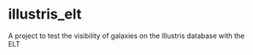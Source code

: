 # illustris_elt
A project to test the visibility of galaxies on the Illustris database with the ELT
